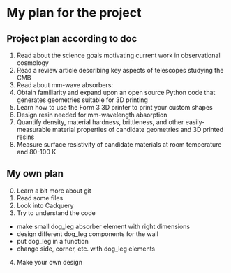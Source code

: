 # My plan for the project

## Project plan according to doc
1. Read about the science goals motivating current work in observational cosmology
2. Read a review article describing key aspects of telescopes studying the CMB
3. Read about mm-wave absorbers: 
4. Obtain familiarity and expand upon an open source Python code that generates geometries suitable for 3D printing
5. Learn how to use the Form 3 3D printer to print your custom shapes
6. Design resin needed for mm-wavelength absorption
7. Quantify density, material hardness, brittleness, and other easily-measurable material properties of candidate geometries and 3D printed resins
8. Measure surface resistivity of candidate materials at room temperature and 80-100 K 

## My own plan
0. Learn a bit more about git
1. Read some files
2. Look into Cadquery
3. Try to understand the code
* make small dog_leg absorber element with right dimensions
* design different dog_leg components for the wall
* put dog_leg in a function
* change side, corner, etc. with dog_leg elements
4. Make your own design

